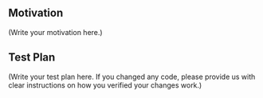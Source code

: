 <!--
Thank you for sending the PR! We appreciate you spending the time to work on these changes.

Help us understand your motivation by explaining why you decided to make this change.

Make sure to read the contribution guidelines before submitting: https://github.com/fiskaly/fiskaly-sdk-swift/blob/master/CONTRIBUTING.md

-->

## Motivation

(Write your motivation here.)

## Test Plan

(Write your test plan here. If you changed any code, please provide us with clear instructions on how you verified your changes work.)
